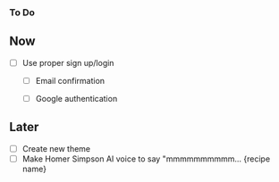 ### To Do

## Now

- [ ] Use proper sign up/login
    - [ ] Email confirmation
    - [ ] Google authentication


## Later

- [ ] Create new theme
- [ ] Make Homer Simpson AI voice to say "mmmmmmmmmm... {recipe name}